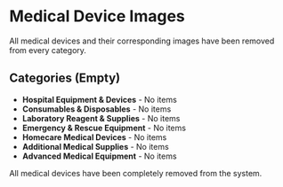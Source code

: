# Medical Device Images

All medical devices and their corresponding images have been removed from every category.

## Categories (Empty)
- **Hospital Equipment & Devices** - No items
- **Consumables & Disposables** - No items
- **Laboratory Reagent & Supplies** - No items
- **Emergency & Rescue Equipment** - No items
- **Homecare Medical Devices** - No items
- **Additional Medical Supplies** - No items
- **Advanced Medical Equipment** - No items

All medical devices have been completely removed from the system.
